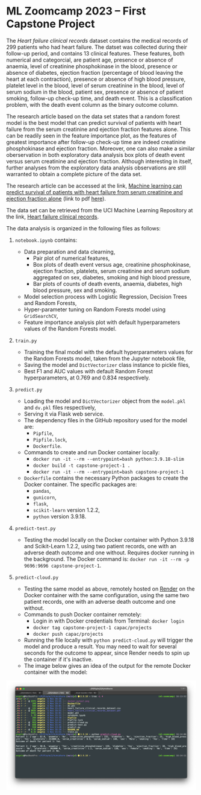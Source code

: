 # ML Zoomcamp 2023 &ndash; First Capstone Project

The _Heart failure clinical records_ dataset contains the medical records of 299 patients who had heart failure. The datset was collected during their follow-up period, and contains 13 clinical features. These features, both numerical and categorcial, are patient age, presence or absence of anaemia, level of creatinine phosphokinase in the blood, presence or absence of diabetes, ejection fraction (percentage of blood leaving 
the heart at each contraction), presence or absence of high blood pressure, platelet level in the blood, level of serum creatinine in the blood, level of serum sodium in the blood, patient sex, presence or absence of patient smoking, follow-up check-up time, and death event. This is a classification problem, with the death event column as the binary outcome column.

The research article based on the data set states that a random forest model is the best model that can predict survival of patients with heart failure from the serum creatinine and ejection fraction features alone. This can be readily seen in the feature importance plot, as the features of greatest importance after follow-up check-up time are indeed creatinine phosphokinase and ejection fraction. Moreover, one can also make a similar oberservation in both exploratory data analysis box plots of death event versus serum creatinine and ejection fraction. Although interesting in itself, further analyses from the exploratory data analysis observations are still warranted to obtain a complete picture of the data set.

The research article can be accessed at the link, [Machine learning can predict survival of patients with heart failure from serum creatinine and ejection fraction alone](https://www.semanticscholar.org/paper/Machine-learning-can-predict-survival-of-patients-Chicco-Jurman/e64579d8593140396b518682bb3a47ba246684eb) (link to pdf [here](https://bmcmedinformdecismak.biomedcentral.com/counter/pdf/10.1186/s12911-020-1023-5.pdf)).

The data set can be retrieved from the UCI Machine Learning Repository at the link, [Heart failure clinical records](http://archive.ics.uci.edu/dataset/519/heart+failure+clinical+records).

The data analysis is organized in the following files as follows:

1. `notebook.ipynb` contains:
    * Data preparation and data clearning,
        * Pair plot of numerical features,
        * Box plots of death event versus age, creatinine phosphokinase, ejection fraction, platelets, serum creatinine and serum sodium aggregated on sex, diabetes, smoking and high blood pressure,
        * Bar plots of counts of death events, anaemia, diabetes, high blood pressure, sex and smoking.
    * Model selection process with Logistic Regression, Decision Trees and Random Forests,
    * Hyper-parameter tuning on Random Forests model using `GridSearchCV`,
    * Feature importance analysis plot with default hyperparameters values of the Random Forests model.

2. `train.py`
    * Training the final model with the default hyperparameters values for the Random Forests model, taken from the Jupyter notebook file,
    * Saving the model and `DictVectorizer` class instance to pickle files,
    * Best F1 and AUC values with default Random Forest hyperparameters, at 0.769 and 0.834 respectively.

3. `predict.py`
    * Loading the model and `DictVectorizer` object from the `model.pkl` and `dv.pkl` files respectively,
    * Serving it via Flask web service.
    * The dependency files in the GitHub repository used for the model are:
        * `Pipfile`,
        * `Pipfile.lock`,
        * `Dockerfile`. 
    * Commands to create and run Docker container locally:
        * `docker run -it --rm --entrypoint=bash python:3.9.18-slim`
        * `docker build -t capstone-project-1 .`
        * `docker run -it --rm --entrypoint=bash capstone-project-1`
    * `Dockerfile` contains the necessary Python packages to create the Docker container. The specific packages are:
        * `pandas`,
        * `gunicorn`,
        * `flask`,
        * `scikit-learn` version 1.2.2,
        * `python` version 3.9.18.

4. `predict-test.py`
    * Testing the model locally on the Docker container with Python 3.9.18 and Scikit-Learn 1.2.2, using two patient records, one with an adverse death outcome and one without. Requires docker running in the background. The Docker command is: `docker run -it --rm -p 9696:9696 capstone-project-1`.

5. `predict-cloud.py`
    * Testing the same model as above, remotely hosted on [Render](https://render.com/) on the Docker container with the same configuration, using the same two patient records, one with an adverse death outcome and one without.
    * Commands to push Docker container remotely:
        * Login in with Docker credentials from Terminal: `docker login`
        * `docker tag capstone-project-1 capac/projects`
        * `docker push capac/projects`
    * Running the file locally with `python predict-cloud.py` will trigger the model and produce a result. You may need to wait for several seconds for the outcome to appear, since Render needs to spin up the container if it's inactive.
    * The image below gives an idea of the output for the remote Docker container with the model:

![](docker-output.png)